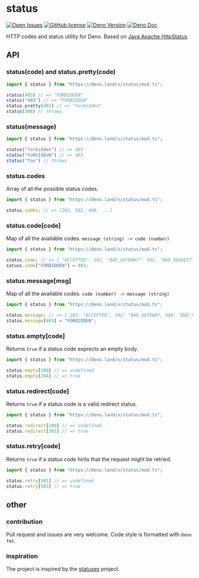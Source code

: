 # status

[![Open Issues](https://img.shields.io/github/issues/denosaurs/status)](https://github.com/denosaurs/denom/status)
[![GitHub license](https://img.shields.io/github/license/denosaurs/status)](https://github.com/denosaurs/denom/blob/master/LICENSE)
[![Deno Version](https://img.shields.io/badge/deno-1.0.0-informational)](https://deno.land)
[![Deno Doc](https://doc.deno.land/badge.svg)](https://doc.deno.land/https/deno.land/x/status/mod.ts)

HTTP codes and status utility for Deno. Based on [Java Apache HttpStatus](http://hc.apache.org/httpclient-3.x/apidocs/org/apache/commons/httpclient/HttpStatus.html)

## API

### status(code) and status.pretty(code)

```typescript
import { status } from "https://deno.land/x/status/mod.ts";

status(403) // => "FORBIDDEN"
status("403") // => "FORBIDDEN"
status.pretty(403) // => "Forbidden"
status(306) // throws
```

### status(message)

```typescript
import { status } from "https://deno.land/x/status/mod.ts";

status("forbidden") // => 403
status("FoRbIdDeN") // => 403
status("foo") // throws
```

### status.codes
Array of all the possible status codes.

```typescript
import { status } from "https://deno.land/x/status/mod.ts";

status.codes; // => [202, 502, 400, ...]
```

### status.code[code]
Map of all the available codes. `message (string) -> code (number)`

```typescript
import { status } from "https://deno.land/x/status/mod.ts";

status.code; // => { "ACCEPTED": 202, "BAD_GATEWAY": 502, "BAD_REQUEST": 400, ... }
satuus.code["FORBIDDEN"] = 403;
```

### status.message[msg]
Map of all the available codes. `code (number) -> message (string)`

```typescript
import { status } from "https://deno.land/x/status/mod.ts";

status.message; // => { 202: "ACCEPTED", 502: "BAD_GATEWAY, 400: "BAD_REQUEST", ... }
status.message[403] = "FORBIDDEN";
```

### status.empty[code]
Returns `true` if a status code exprects an empty body.

```typescript
import { status } from "https://deno.land/x/status/mod.ts";

status.empty[200] // => undefined
status.empty[204] // => true
```

### status.redirect[code]
Returns `true` if a status code is a valid redirect status.

```typescript
import { status } from "https://deno.land/x/status/mod.ts";

status.redirect[200] // => undefined
status.redirect[301] // => true
```

### status.retry[code]
Returns `true` if a status code hints that the request might be retried.

```typescript
import { status } from "https://deno.land/x/status/mod.ts";

status.retry[501] // => undefined
status.retry[503] // => true
```


## other

### contribution
Pull request and issues are very welcome. Code style is formatted with `deno fmt`.

### inspiration
The project is inspired by the [statuses](https://github.com/jshttp/statuses) project.
